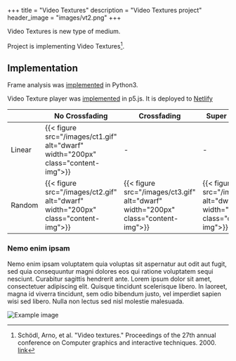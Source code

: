 +++
title = "Video Textures"
description = "Video Textures project"
header_image = "images/vt2.png"
+++

Video Textures is new type of medium.

<!--more-->

Project is implementing Video Textures[^1].


## Implementation

Frame analysis was [implemented](https://github.com/hoskra/vt) in Python3.

Video Texture player was [implemented](https://github.com/hoskra/vt-player) in p5.js.
It is deployed to [Netlify](https://vt-player.netlify.app)


|        | No Crossfading | Crossfading | Super Crossfading |
|--------|----------------|-------------|-------------------|
| Linear |       {{< figure src="/images/ct1.gif" alt="dwarf" width="200px" class="content-img">}}          |      -      |         -         |
| Random |       {{< figure src="/images/ct2.gif" alt="dwarf" width="200px" class="content-img">}}         |   {{< figure src="/images/ct3.gif" alt="dwarf" width="200px" class="content-img">}}  |   {{< figure src="/images/ct4.gif" alt="dwarf" width="200px" class="content-img">}}  |

### Nemo enim ipsam

Nemo enim ipsam voluptatem quia voluptas sit aspernatur aut odit aut fugit, sed quia consequuntur magni dolores eos qui ratione voluptatem sequi nesciunt. Curabitur sagittis hendrerit ante. Lorem ipsum dolor sit amet, consectetuer adipiscing elit. Quisque tincidunt scelerisque libero. In laoreet, magna id viverra tincidunt, sem odio bibendum justo, vel imperdiet sapien wisi sed libero. Nulla non lectus sed nisl molestie malesuada.

![Example image](/images/0_37.png)


[^1]: Schödl, Arno, et al. "Video textures." Proceedings of the 27th annual conference on Computer graphics and interactive techniques. 2000. [link](https://www.cc.gatech.edu/gvu/perception/projects/videotexture/SIGGRAPH2000/index.htm
)

